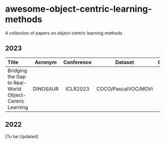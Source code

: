 # awesome-object-centric-learning-methods
A collection of papers on object-centric learning methods 

## 2023

| Title | Acronym | Conference | Dataset| Code | LinktoPaper             |
| :---------| :------------------------------:| :----------------------: | :-------------------------------------------------------------------------:| :--------------------: |  :--------------- |
| Bridging the Gap to Real-World Object-Centric Learning | DINOSAUR | ICLR2023 | COCO/PascalVOC/MOVi | - | [paper](https://arxiv.org/abs/2209.14860) |

## 2022
[To be Updated]
